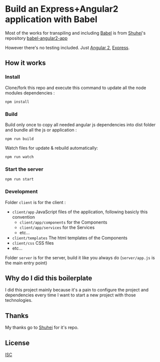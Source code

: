 # Build an Express+Angular2 application with Babel

Most of the works for transpiling and including [Babel](https://babeljs.io/) is from [Shuhei](https://github.com/shuhei/)'s repository [babel-angular2-app](https://github.com/shuhei/babel-angular2-app)

However there's no testing included. Just [Angular 2](https://angular.io/), [Express](http://expressjs.com/).

## How it works

### Install

Clone/fork this repo and execute this command to update all the node modules dependencies :

```
npm install
```

### Build

Build only once to copy all needed angular js dependencies into dist folder and bundle all the js or application :

```
npm run build
```

Watch files for update & rebuild automatically:

```
npm run watch
```

### Start the server

```
npm run start
```

### Development

Folder ```client``` is for the client :
- ```client/app``` JavaScript files of the application, following basicly this convention
  - ```client/app/components``` for the Components
  - ```client/app/services``` for the Services
  - etc...
- ```client/templates``` The html templates of the Components
- ```client/css``` CSS files
- etc...

Folder ```server``` is for the server, build it like you always do (```server/app.js``` is the main entry point)


## Why do I did this boilerplate

I did this project mainly because it's a pain to configure the project and dependencies every time I want to start a new project with those technologies.

## Thanks

My thanks go to [Shuhei](https://github.com/shuhei/) for it's repo.

## License

[ISC](https://opensource.org/licenses/ISC)
